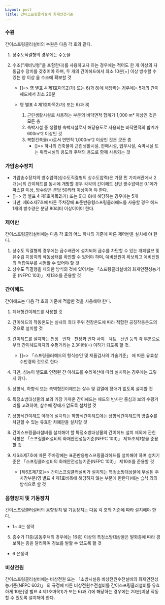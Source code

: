 ```yaml
---
Layout: post
Title: 간이스프링클러설비 화재안전기준
---
```




### 수원

간이스프링클러설비의 수원은 다음 각 호와 같다.

1. 상수도직결형의 경우에는 수돗물

2. 수조("캐비닛형"을 포함한다)를 사용하고자 하는 경우에는 적어도 한 개 이상의 자동급수 장치를 갖추어야 하며, 두 개의 간이헤드에서 최소 10분[=] 이상 방수할 수 있는 양 이상 을 수조에 확보할 것

   - []=> 영 별표 4 제1호마목2)가) 또는 6)과 8)에 해당하는 경우에는 5개의 간이헤드에서 최소 20분

   - 영 별표 4 제1호마목2)가) 또는 6)과 8)
     1. 근린생활시설로 사용하는 부분의 바닥면적 합계가 1,000 m² 이상인 것은 모든 층 
     2. 숙박시설 중 생활형 숙박시설로서 해당용도로 사용되는 바닥면적의 합계가 600m^2 이상인 것
     3. 복합건축물(=)로서 연면적 1,000m^2 이상인 것은 모든 층
        - []=> 하나의 건축물이 근린생활시설, 판매시설, 업무시설, 숙박시설 또는 위학시설의 용도와 주택의 용도로 함께 사용되는 것

### 가압송수장치

- 가압송수장치의 방수압력(상수도직결형의 상수도압력)은 가장 먼 가지배관에서 2개[=]의 간이헤드를 동시에 개방할 경우 각각의 간이헤드 선단 방수압력은 0.1메가파스칼 이상, 방수량은 분당 50리터 이상이어 야 한다. 
- []=> 영 별표 4 제1호마목2)가) 또는 6)과 8)에 해당하는 경우에는 5개
- 다만, 제6조제7호에 따른 주차장에 표준반응형스프링클러헤드를 사용할 경우 헤드 1개의 방수량은 분당 80리터 이상이어야 한다.

### 제어반 

간이스프링클러설비에는 다음 각 호의 어느 하나의 기준에 따른 제어반을 설치해 야 한다.

1. 상수도 직결형의 경우에는 급수배관에 설치되어 급수를 차단할 수 있는 개폐밸브 및 유수검 지장치의 작동상태를 확인할 수 있어야 하며, 예비전원이 확보되고 예비전원의 적합여부를 시험할 수 있어야 할 것
2. 상수도 직결형을 제외한 방식의 것에 있어서는 「스프링클러설비의 화재안전성능기준 (NFPC 103)」 제13조를 준용할 것

### 간이헤드

간이헤드는 다음 각 호의 기준에 적합한 것을 사용해야 한다.

1. 폐쇄형간이헤드를 사용할 것
2. 간이헤드의 작동온도는 실내의 최대 주위 천장온도에 따라 적합한 공칭작동온도의 것으로 설치할 것

3. 간이헤드를 설치하는 천장ᆞ반자ᆞ천장과 반자 사이ᆞ덕트ᆞ선반 등의 각 부분으로부터 간이헤드까지의 수평거리는 2.3미터(=) 이하가 되도록 할 것. 
   - []=>  「스프링클러헤드의 형식승인 및 제품검사의 기술기준」 에 따른 유효살수반경의 것으로 한다
4. 다만, 성능이 별도로 인정된 간 이헤드를 수리계산에 따라 설치하는 경우에는 그렇지 않다.

4. 상향식, 하향식 또는 측벽형간이헤드는 살수 및 감열에 장애가 없도록 설치할 것
5. 특정소방대상물의 보와 가장 가까운 간이헤드는 헤드의 반사판 중심과 보의 수평거리를 고려하여, 살수에 장애가 없도록 설치할 것

6. 상향식간이헤드 아래에 설치되는 하향식간이헤드에는 상향식간이헤드의 방출수를 차단할 수 있는 유효한 차폐판을 설치할 것

7. 간이스프링클러설비를 설치해야 할 특정소방대상물의 간이헤드 설치 제외에 관한 사항은 「스프링클러설비의 화재안전성능기준(NFPC 103)」 제15조제1항을 준용할 것

8. 제6조제7호에 따른 주차장에는 표준반응형스프링클러헤드를 설치해야 하며 설치기준은 「스프링클러설비의 화재안전성능기준(NFPC 103)」 제10조를 준용할 것
   - [제6조제7호]=> 간이스프링클러설비가 설치되는 특정소방대상물에 부설된 주차장부분(영 별표 4 제1호바목에 해당하지 않는 부분에 한한다)에는 습식 외의 방식으로 할 것

### 음향장치 및 기동장치

간이스프링클러설비의 음향장치 및 기동장치는 다음 각 호의 기준에 따라 설치해야 한다.

- 1~ 4는 생략

5. 층수가 11층(공동주택의 경우에는 16층) 이상의 특정소방대상물은 발화층에 따라 경보하는 층을 달리하여 경보를 발할 수 있도록 할 것

- 6 은생략 

### 비상전원

간이스프링클러설비에는 비상전원 또는 「소방시설용 비상전원수전설비의 화재안전성능기준(NFPC 602)」 의 규정에 따른 비상전원수전설비를 간이스프링클러설비를 유효하게 10분[영 별표 4 제1호마목1)가 또는 6)과 7)에 해당하는 경우에는 20분]이상 작동 할 수 있도록 설치해야 한다.